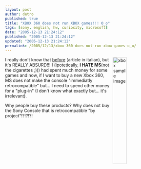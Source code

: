 ```yaml
---
layout: post
author: detro
published: true
title: "XBOX 360 does not run XBOX games!!! O_o"
tags: [sony, english, hw, curiosity, microsoft]
date: "2005-12-13 21:24:12"
published: "2005-12-13 21:24:12"
updated: "2005-12-13 21:24:12"
permalink: /2005/12/13/xbox-360-does-not-run-xbox-games-o_o/
---
```


<img align="right" width="30%" height="30%" src="http://images.amazon.com/images/G/01/videogames/detail-page/console2_big.jpg" alt="xbox sample image" />
I really don't know that <a href="http://www.datamanager.it/articoli.php?idricercato=13412">before</a> (article in italian), but it's REALLY ABSURD!!!
I (ipotetically, <strong>I HATE MS</strong>(not the cigarettes ;))) had spent much money for some games and now, if I want to buy a new Xbox 360, MS does not make the console "immediatly retrocompatible" but... I need to spend other money for a "plug-in" (I don't know what exactly but... it's irrelevant).

Why people buy these products?
Why does not buy the Sony Console that is retrocompatible "by project"!?!?!?!

